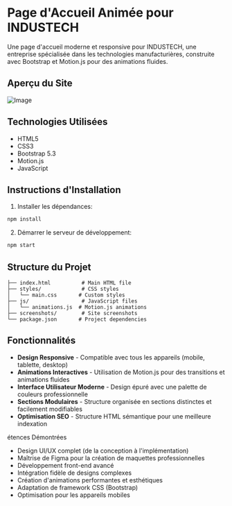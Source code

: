 # Page d'Accueil Animée pour INDUSTECH

Une page d'accueil moderne et responsive pour INDUSTECH, une entreprise spécialisée dans les technologies manufacturières, construite avec Bootstrap et Motion.js pour des animations fluides.

## Aperçu du Site

![Image](https://github.com/user-attachments/assets/0151f2e4-7e8d-4922-8cd7-416200b02f49)

## Technologies Utilisées
- HTML5
- CSS3
- Bootstrap 5.3
- Motion.js
- JavaScript

## Instructions d'Installation
1. Installer les dépendances:
```bash
npm install
```

2. Démarrer le serveur de développement:
```bash
npm start
```

## Structure du Projet
```
├── index.html          # Main HTML file
├── styles/             # CSS styles
│   └── main.css       # Custom styles
├── js/                 # JavaScript files
│   └── animations.js  # Motion.js animations
├── screenshots/        # Site screenshots
└── package.json       # Project dependencies
```

## Fonctionnalités

- **Design Responsive** - Compatible avec tous les appareils (mobile, tablette, desktop)
- **Animations Interactives** - Utilisation de Motion.js pour des transitions et animations fluides
- **Interface Utilisateur Moderne** - Design épuré avec une palette de couleurs professionnelle
- **Sections Modulaires** - Structure organisée en sections distinctes et facilement modifiables
- **Optimisation SEO** - Structure HTML sémantique pour une meilleure indexation

étences Démontrées

- Design UI/UX complet (de la conception à l'implémentation)
- Maîtrise de Figma pour la création de maquettes professionnelles
- Développement front-end avancé
- Intégration fidèle de designs complexes
- Création d'animations performantes et esthétiques
- Adaptation de framework CSS (Bootstrap)
- Optimisation pour les appareils mobiles
